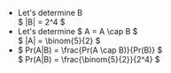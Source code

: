 <ul>
<li> Let's determine B <br/> 
$ |B| = 2^4 $
<li> Let's determine $ A = A \cap B $ <br/> 
$ |A| = \binom{5}{2} $
<li> $ Pr(A|B) = \frac{Pr(A \cap B)}{Pr(B)} $ <br/> 
$ Pr(A|B) = \frac{\binom{5}{2}}{2^4} $
</ul>
